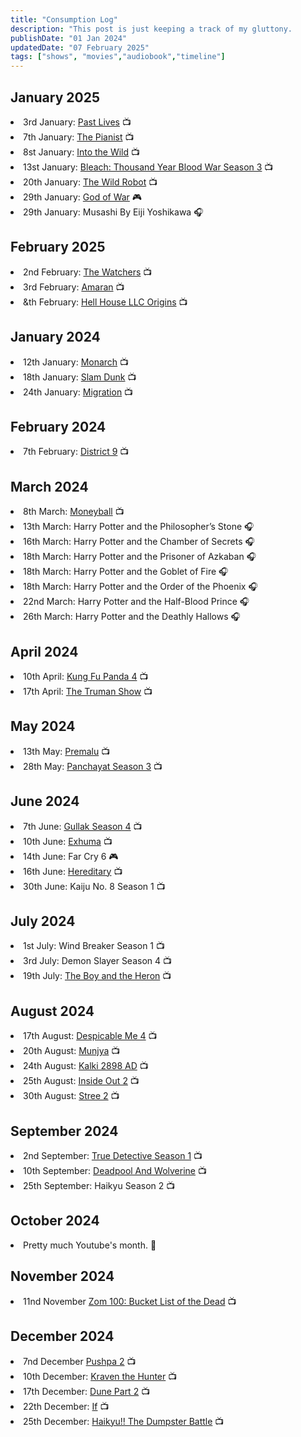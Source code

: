 ```yaml
---
title: "Consumption Log"
description: "This post is just keeping a track of my gluttony.        "
publishDate: "01 Jan 2024"
updatedDate: "07 February 2025"
tags: ["shows", "movies","audiobook","timeline"]
---
```

<script defer src="https://cloud.umami.is/script.js" data-website-id="d8126afa-dc93-427c-a836-8e92a8586a7d"></script>

## January 2025
<li>3rd January: <a href="https://www.imdb.com/title/tt13238346/">Past Lives</a> 📺</li>
<li>7th January: <a href="https://www.imdb.com/title/tt0253474/">The Pianist</a> 📺</li>
<li>8st January: <a href="https://www.imdb.com/title/tt0758758/">Into the Wild</a> 📺</li>
<li>13st January: <a href="https://www.imdb.com/title/tt14986406/">Bleach: Thousand Year Blood War Season 3</a> 📺</li>
<li>20th January: <a href="https://www.imdb.com/title/tt29623480/">The Wild Robot</a> 📺</li>
<li>29th January: <a href="https://www.playstation.com/en-us/god-of-war/">God of War</a> 🎮</li>
<li>29th January: Musashi By Eiji Yoshikawa</a> 🎧</li>

## February 2025
<li>2nd February: <a href="https://www.imdb.com/title/tt26736843/">The Watchers</a> 📺</li>
<li>3rd February: <a href="https://www.imdb.com/title/tt27118357/">Amaran</a> 📺</li>
<li>&th February: <a href="https://www.imdb.com/title/tt22796890/">Hell House LLC Origins</a> 📺</li>

## January 2024
<li>12th January: <a href="https://www.imdb.com/title/tt17220216/">Monarch</a> 📺</li>
<li>18th January: <a href="https://www.imdb.com/title/tt0965547/">Slam Dunk</a> 📺</li>
<li>24th January: <a href="https://www.imdb.com/title/tt6495056/">Migration</a> 📺</li>

## February 2024
<li>7th February: <a href="https://www.imdb.com/title/tt1136608/">District 9</a> 📺</li>

## March 2024
<li>8th March: <a href="https://www.imdb.com/title/tt1210166/">Moneyball</a> 📺 </li>
<li>13th March: Harry Potter and the Philosopher’s Stone 🎧</li>
<li>16th March: Harry Potter and the Chamber of Secrets 🎧</li>
<li>18th March: Harry Potter and the Prisoner of Azkaban 🎧</li>
<li>18th March: Harry Potter and the Goblet of Fire 🎧</li>
<li>18th March: Harry Potter and the Order of the Phoenix 🎧</li>
<li>22nd March: Harry Potter and the Half-Blood Prince 🎧</li>
<li>26th March: Harry Potter and the Deathly Hallows 🎧</li>

## April 2024
<li>10th April: <a href="https://www.imdb.com/title/tt21692408/">Kung Fu Panda 4</a> 📺</li>
<li>17th April: <a href="https://www.imdb.com/title/tt0120382/">The Truman Show</a> 📺</li>

## May 2024
<li>13th May: <a href="https://www.imdb.com/title/tt28288786/">Premalu</a> 📺</li>
<li>28th May: <a href="https://www.imdb.com/title/tt12004706/">Panchayat Season 3</a> 📺</li>

## June 2024
<li>7th June: <a href="https://www.imdb.com/title/tt10530900/">Gullak Season 4</a> 📺</li>
<li>10th June: <a href="https://www.imdb.com/title/tt27802490/">Exhuma</a> 📺</li>
<li>14th June: Far Cry 6 🎮</li>
<li>16th June: <a href="https://www.imdb.com/title/tt7784604/">Hereditary</a> 📺</li>
<li>30th June: Kaiju No. 8 Season 1 📺</li>

## July 2024
<li>1st July: Wind Breaker Season 1 📺</li>
<li>3rd July: Demon Slayer Season 4 📺</li>
<li>19th July: <a href="https://www.imdb.com/title/tt6587046/?ref_=ext_shr_lnk">The Boy and the Heron</a> 📺</li>

## August 2024
<li>17th August: <a href="https://www.imdb.com/title/tt7510222">Despicable Me 4</a> 📺</li>
<li>20th August: <a href="https://www.imdb.com/title/tt27995594/">Munjya</a> 📺</li>
<li>24th August: <a href="https://www.imdb.com/title/tt12735488/">Kalki 2898 AD</a> 📺</li>
<li>25th August: <a href="https://www.imdb.com/title/tt22022452">Inside Out 2</a> 📺</li>
<li>30th August: <a href="https://www.imdb.com/title/tt27510174/">Stree 2</a> 📺</li>

## September 2024
<li>2nd September: <a href="https://www.imdb.com/title/tt2356777/">True Detective Season 1</a> 📺</li>
<li>10th September: <a href="https://www.imdb.com/title/tt6263850/">Deadpool And Wolverine</a> 📺</li>
<li>25th September: Haikyu Season 2 📺</li>

## October 2024
<li>Pretty much Youtube's month. 📱</li>

## November 2024 
<li>11nd November <a href="https://www.imdb.com/title/tt25811262/">Zom 100: Bucket List of the Dead</a> 📺</li>

## December 2024
<li>7nd December <a href="https://www.imdb.com/title/tt16539454/">Pushpa 2</a> 📺</li>
<li>10th December: <a href="https://www.imdb.com/title/tt8790086/">Kraven the Hunter</a> 📺</li>
<li>17th December: <a href="https://www.imdb.com/title/tt15239678/">Dune Part 2</a> 📺</li>
<li>22th December: <a href="https://www.imdb.com/title/tt11152168/">If</a> 📺</li>
<li>25th December: <a href="https://www.imdb.com/title/tt30476486/">Haikyu!! The Dumpster Battle</a> 📺</li>
